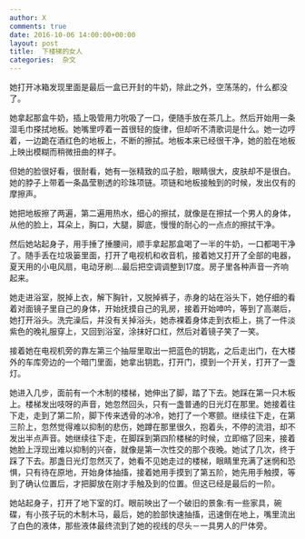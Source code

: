 ```yaml
---
author: X
comments: true
date: 2016-10-06 14:00:00+00:00
layout: post
title:  下楼梯的女人
categories:  杂文
---
```


她打开冰箱发现里面是最后一盒已开封的牛奶，除此之外，空荡荡的，什么都没了。   


她拿起那盒牛奶，插上吸管用力吮吸了一口，便随手放在茶几上。然后开始用一条湿毛巾搽拭地板。她嘴里哼着一首很轻的旋律，但却听不清歌词是什么。她一边哼着，一边跪在酒红色的地板上，不断的擦拭。地板本来已经很干净，她的脸在地板上映出模糊而稍微扭曲的样子。   


但她的脸很好看，很耐看，她有一张精致的瓜子脸，眼睛很大，皮肤却不是很白。她的脖子上带着一条晶莹剔透的珍珠项链。项链和地板接触到的时候，发出仅有的摩擦声。   

她把地板擦了两遍，第二遍用热水，细心的擦拭，就像是在擦拭一个男人的身体，从他的脸上，耳朵上，胸口，大腿，脚底，慢慢的耐心的一点点的擦拭干净。   


然后她站起身子，用手捶了捶腰间，顺手拿起那盒喝了一半的牛奶，一口都喝干净了。随手丢在垃圾篓里面，打开了电视机和收音机，接着她又打开了全部的电器，夏天用的小电风扇，电动牙刷....最后把空调调整到17度。房子里各种声音一齐响起来。   


她走进浴室，脱掉上衣，解下胸针，又脱掉裤子，赤身的站在浴头下，她仔细的看着对面镜子里自己的身体，开始抚摸自己的乳房，接着开始呻吟，等到了高潮后，她打开浴头。洗完澡后，并没有关掉浴头，她赤裸着身体走到衣柜上，挑了一件淡紫色的晚礼服穿上，又回到浴室，涂抹好口红，然后对着镜子笑了一笑。   


接着她在电视机旁的靠左第三个抽屉里取出一把蓝色的钥匙，之后走出门，在大楼外的车库旁边的一个暗门里面，她拿出钥匙，打开门，摸到一个开关，打开了一盏灯。   


她进入几步，面前有一个木制的楼梯，她伸出了脚，踏了下去。她踩在第一只木板上。楼梯发出吱呀的声音，她忽然回头，只有一盏普通的日光灯在那里。她接着往下走，走到了第二阶，脚下传来透骨的冰冷，她打了一个寒颤。继续往下走，在第三阶上，忽然觉得难以抑制的悲伤，她蹲在那里很久，抱着头，不停的流泪，却不发出半点声音。她继续往下走，在脚踩到第四阶楼梯的时候，立即缩了回来，接着她脸上浮现出难以抑制的兴奋，就像是第一次性交的那个夜晚。她试了几次，终于踩了下去。那盏日光灯忽然灭了，她看不见她走过的楼梯，眼睛里充满了迷惘和恐惧，只有待在原地，开始身体抽搐，接着她用手摸到了第五阶，她先用手触摸，等到了确认位置后，才把脚放在刚才手触及到的位置。但这已经是最后的一阶。   


她站起身子，打开了地下室的灯。眼前映出了一个破旧的景象:有一些家具，碗碟，有小孩子玩的木制木马，最后，她的脸部快速抽搐，迅速倒在地上，嘴里流出了白色的液体，那些液体最终流到了她的视线的尽头－一具男人的尸体旁。   
